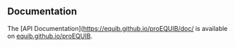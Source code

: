 ## Documentation

The [API Documentation](https://equib.github.io/proEQUIB/doc/ is available on [equib.github.io/proEQUIB](https://equib.github.io/proEQUIB/).


